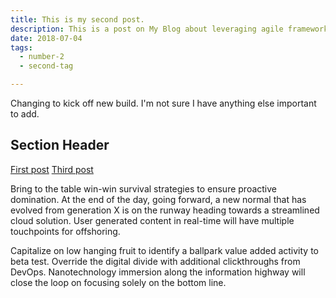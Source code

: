 ```yaml
---
title: This is my second post.
description: This is a post on My Blog about leveraging agile frameworks.
date: 2018-07-04
tags:
  - number-2
  - second-tag

---
```


Changing to kick off new build. I'm not sure I have anything else important to add.

## Section Header

[First post](firstpost.md) [Third post](thirdpost.md)

Bring to the table win-win survival strategies to ensure proactive domination.
At the end of the day, going forward, a new normal that has evolved from
generation X is on the runway heading towards a streamlined cloud solution. User
generated content in real-time will have multiple touchpoints for offshoring.

Capitalize on low hanging fruit to identify a ballpark value added activity to
beta test. Override the digital divide with additional clickthroughs from
DevOps. Nanotechnology immersion along the information highway will close the
loop on focusing solely on the bottom line.
